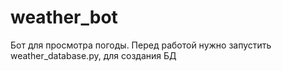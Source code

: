 # weather_bot
Бот для просмотра погоды. Перед работой нужно запустить weather_database.py, для создания БД
